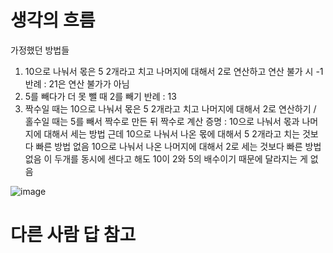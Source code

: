 # 생각의 흐름
가정했던 방법들
1. 10으로 나눠서 몫은 5 2개라고 치고 나머지에 대해서 2로 연산하고 연산 불가 시 -1
반례 : 21은 연산 불가가 아님
2. 5를 빼다가 더 못 뺄 때 2를 빼기
반례 : 13
3. 짝수일 때는 10으로 나눠서 몫은 5 2개라고 치고 나머지에 대해서 2로 연산하기 / 홀수일 때는 5를 빼서 짝수로 만든 뒤 짝수로 계산
증명 : 10으로 나눠서 몫과 나머지에 대해서 세는 방법
근데 10으로 나눠서 나온 몫에 대해서 5 2개라고 치는 것보다 빠른 방법 없음
10으로 나눠서 나온 나머지에 대해서 2로 세는 것보다 빠른 방법 없음
이 두개를 동시에 센다고 해도 10이 2와 5의 배수이기 때문에 달라지는 게 없음

![image](https://github.com/user-attachments/assets/642b5596-87ab-4528-957e-95a0f750b39c)


# 다른 사람 답 참고

